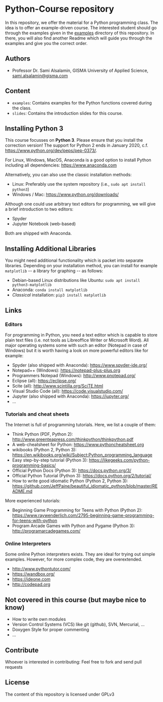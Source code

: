 Python-Course repository
========================

In this repository, we offer the material for a Python programming class. The
idea is to offer an example-driven course. The interested student should go
through the examples given in the [examples](examples) directory of this
repository. In there, you will also find another Readme which will guide
you through the examples and give you the correct order.

Authors
-------

* Professor Dr. Sami Alsalamin, GISMA University of Applied Science, <sami.alsalamin@gisma.com>

Content
-------

* `examples`: Contains examples for the Python functions covered during the
  class.
* `slides`: Contains the introduction slides for this course.


Installing Python 3
-------------------

This course focusses on **Python 3**. Please ensure that you install the
correction version! The support for Python 2 ends in January 2020, c.f.
https://www.python.org/dev/peps/pep-0373/.

For Linux, Windows, MacOS, Anaconda is a good option to install Python including all dependencies: https://www.anaconda.com

Alternatively, you can also use the classic installation methods:

* Linux: Preferably use the system repository (i.e., `sudo apt install python3`)
* Windows / Mac: https://www.python.org/downloads/

Although one could use arbitrary text editors for programming, we will give a brief introduction to two editors:

* Spyder
* Jupyter Notebook (web-based)

Both are shipped with Anaconda.

Installing Additional Libraries
-------------------------------

You might need additional functionality which is packet into separate
libraries. Depending on your installation method, you can install for example
`matplotlib` -- a library for graphing -- as follows:

* Debian-based Linux distributions like Ubuntu: `sudo apt install python3-matplotlib`
* Anaconda: `conda install matplotlib`
* *Classical* installation: `pip3 install matplotlib`

Links
-----

### Editors

For programming in Python, you need a text editor which is capable to store
plain text files (i.e. not tools as Libreoffice Writer or Microsoft Word). All
major operating systems some with such an editor (Notepad in case of Windows)
but it is worth having a look on more powerful editors like for example:

* Spyder (also shipped with Anaconda): https://www.spyder-ide.org/
* Notepad++ (Windows): https://notepad-plus-plus.org
* Programmers Notepad (Windows): http://www.pnotepad.org/
* Eclipse (all): https://eclipse.org/
* Scite (all): http://www.scintilla.org/SciTE.html
* Visual Studio Code (all): https://code.visualstudio.com/
* Jupyter (also shipped with Anaconda): https://jupyter.org/
* ...


### Tutorials and cheat sheets

The Internet is full of programming tutorials. Here, we list a couple of them:

* Think Python (PDF, Python 2): http://www.greenteapress.com/thinkpython/thinkpython.pdf
* A web-cheatsheet for Python: https://www.pythoncheatsheet.org
* wikibooks (Python 2, Python 3): https://en.wikibooks.org/wiki/Subject:Python_programming_language
* Easy step-by-step tutorial (Python 3): https://likegeeks.com/python-programming-basics/
* Official Python Docs (Python 3): https://docs.python.org/3/
* Official Python Tutorial (Python 3): https://docs.python.org/2/tutorial/
* How to write good idiomatic Python (Python 2, Python 3): https://github.com/JeffPaine/beautiful_idiomatic_python/blob/master/README.md

More experienced tutorials:

* Beginning Game Programming for Teens with Python (Python 2): https://www.raywenderlich.com/2795-beginning-game-programming-for-teens-with-python
* Program Arcade Games with Python and Pygame (Python 3): http://programarcadegames.com/

### Online Interpreters

Some online Python interpreters exists. They are ideal for trying out simple
examples. However, for more complex code, they are overextended.

* http://www.pythontutor.com/
* https://wandbox.org/
* https://ideone.com
* http://codepad.org


Not covered in this course (but maybe nice to know)
---------------------------------------------------

* How to write own modules
* Version Control Systems (VCS) like git (github), SVN, Mercurial, ...
* Doxygen Style for proper commenting
* ...

Contribute
----------

Whoever is interested in contributing: Feel free to fork and send pull requests

License
-------

The content of this repository is licensed under GPLv3
